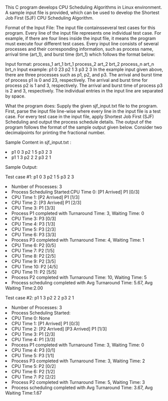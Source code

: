 This C program develops CPU Scheduling Algorithms in Linux environment. A
sample input file is provided, which can be used to develop the Shortest Job First (SJF) CPU Scheduling Algorithm.

Format of the Input File:
The input file containsseveral test cases for this program. Every line of the input file represents one individual test case.
For example, if there are four lines inside the input file, it means the program must execute four
different test cases. Every input line consists of several processes and their corresponding
information, such as process name, arrival time (art_1), and burst time (brt_1) which follows the
format below:  

Input format: process_1 art_1 brt_1 process_2 art_2 brt_2 process_n art_n brt_n
Input example: p1 0 23 p2 1 3 p3 2 3
In the example input given above, there are three processes such as p1, p2, and p3. The arrival and
burst time of process p1 is 0 and 23, respectively. The arrival and burst time for process p2 is 1 and
3, respectively. The arrival and burst time of process p3 is 2 and 3, respectively. The individual
entries in the input line are separated by space.

What the program does:
Supply the given sjf_input.txt file to the program. First, parse the input file
line-wise where every line in the input file is a test case. For every test case in the input file, apply
Shortest Job First (SJF) Scheduling and output the process schedule details. The output of the 
program follows the format of the sample output given below. Consider two decimalpoints for printing the fractional number.  

Sample Content in sjf_input.txt :
<li>p1 0 3 p2 1 5 p3 2 3
<li>p1 1 3 p2 2 2 p3 2 1
  
Sample Output:  

Test case #1: p1 0 3 p2 1 5 p3 2 3
<li>Number of Processes: 3
<li>Process Scheduling Started:CPU Time 0: [P1 Arrived] P1 [0/3]
<li>CPU Time 1: [P2 Arrived] P1 [1/3]
<li>CPU Time 2: [P3 Arrived] P1 [2/3]
<li>CPU Time 3: P1 [3/3]
<li>Process P1 completed with Turnaround Time: 3, Waiting Time: 0
<li>CPU Time 3: P3 [0/3]
<li>CPU Time 4: P3 [1/3]
<li>CPU Time 5: P3 [2/3]
<li>CPU Time 6: P3 [3/3]
<li>Process P3 completed with Turnaround Time: 4, Waiting Time: 1
<li>CPU Time 6: P2 [0/5]
<li>CPU Time 7: P2 [1/5]
<li>CPU Time 8: P2 [2/5]
<li>CPU Time 9: P2 [3/5]
<li>CPU Time 10: P2 [4/5]
<li>CPU Time 11: P2 [5/5]
<li>Process P2 completed with Turnaround Time: 10, Waiting Time: 5
<li>Process scheduling completed with Avg Turnaround Time: 5.67, Avg Waiting Time:2.00  
  
Test case #2: p1 1 3 p2 2 2 p3 2 1
<li>Number of Processes: 3
<li>Process Scheduling Started:
<li>CPU Time 0: None
<li>CPU Time 1: [P1 Arrived] P1 [0/3]
<li>CPU Time 2: [P2 Arrived] [P3 Arrived] P1 [1/3]
<li>CPU Time 3: P1 [2/3]
<li>CPU Time 4: P1 [3/3]
<li>Process P1 completed with Turnaround Time: 3, Waiting Time: 0
<li>CPU Time 4: P3 [0/1]
<li>CPU Time 5: P3 [1/1]
<li>Process P3 completed with Turnaround Time: 3, Waiting Time: 2
<li>CPU Time 5: P2 [0/2]
<li>CPU Time 6: P2 [1/2]
<li>CPU Time 7: P2 [2/2]
<li>Process P2 completed with Turnaround Time: 5, Waiting Time: 3
<li>Process scheduling completed with Avg Turnaround Time: 3.67, Avg Waiting Time:1.67
